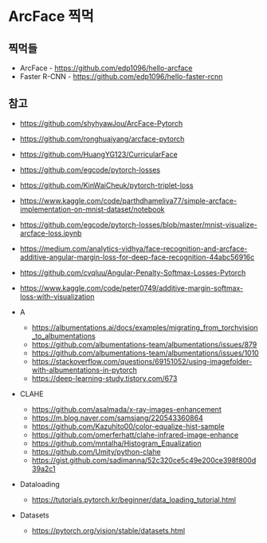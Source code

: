 # ArcFace 찍먹


## 찍먹들

* ArcFace - https://github.com/edp1096/hello-arcface
* Faster R-CNN - https://github.com/edp1096/hello-faster-rcnn


## 참고

* https://github.com/shyhyawJou/ArcFace-Pytorch
* https://github.com/ronghuaiyang/arcface-pytorch
* https://github.com/HuangYG123/CurricularFace
* https://github.com/egcode/pytorch-losses
* https://github.com/KinWaiCheuk/pytorch-triplet-loss
* https://www.kaggle.com/code/parthdhameliya77/simple-arcface-implementation-on-mnist-dataset/notebook
* https://github.com/egcode/pytorch-losses/blob/master/mnist-visualize-arcface-loss.ipynb
* https://medium.com/analytics-vidhya/face-recognition-and-arcface-additive-angular-margin-loss-for-deep-face-recognition-44abc56916c
* https://github.com/cvqluu/Angular-Penalty-Softmax-Losses-Pytorch
* https://www.kaggle.com/code/peter0749/additive-margin-softmax-loss-with-visualization

* A
    * https://albumentations.ai/docs/examples/migrating_from_torchvision_to_albumentations
    * https://github.com/albumentations-team/albumentations/issues/879
    * https://github.com/albumentations-team/albumentations/issues/1010
    * https://stackoverflow.com/questions/69151052/using-imagefolder-with-albumentations-in-pytorch
    * https://deep-learning-study.tistory.com/673

* CLAHE
    * https://github.com/asalmada/x-ray-images-enhancement
    * https://m.blog.naver.com/samsjang/220543360864
    * https://github.com/Kazuhito00/color-equalize-hist-sample
    * https://github.com/omerferhatt/clahe-infrared-image-enhance
    * https://github.com/mntalha/Histogram_Equalization
    * https://github.com/Umity/python-clahe
    * https://gist.github.com/sadimanna/52c320ce5c49e200ce398f800d39a2c1

* Dataloading
    * https://tutorials.pytorch.kr/beginner/data_loading_tutorial.html

* Datasets
    * https://pytorch.org/vision/stable/datasets.html
